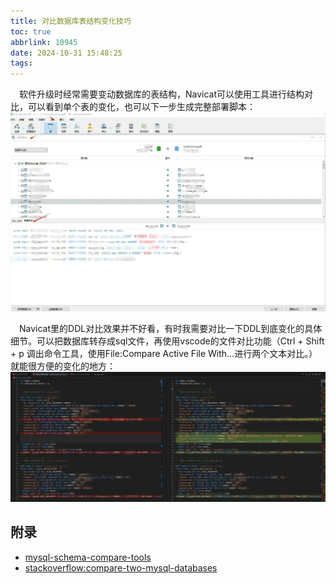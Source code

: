 ```yaml
---
title: 对比数据库表结构变化技巧
toc: true
abbrlink: 10945
date: 2024-10-31 15:48:25
tags:
---
```


&emsp;软件升级时经常需要变动数据库的表结构，Navicat可以使用工具进行结构对比，可以看到单个表的变化，也可以下一步生成完整部署脚本：
![Navicat结构对比生成sql部署脚本](/blog_images/后端/Navicat结构对比生成sql部署脚本.webp)

&emsp;Navicat里的DDL对比效果并不好看，有时我需要对比一下DDL到底变化的具体细节。可以把数据库转存成sql文件，再使用vscode的文件对比功能（Ctrl + Shift + p 调出命令工具，使用File:Compare Active File With...进行两个文本对比。）就能很方便的变化的地方：
![vscode对比ddl](/blog_images/后端/vscode对比ddl.webp)



## 附录 
- [mysql-schema-compare-tools](https://www.bytebase.com/blog/top-mysql-schema-compare-tools/)
- [stackoverflow:compare-two-mysql-databases](https://stackoverflow.com/questions/225772/compare-two-mysql-databases)
